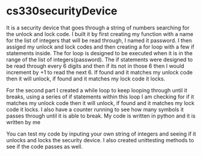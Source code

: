 # cs330securityDevice
It is a security device that goes through a string of numbers searching for the unlock and lock code. I built it by first creating my function with a name for the list of integers that will be read through, I named it password. I then assiged my unlock and lock codes and then creating a for loop with a few if statements inside. The for loop is designed to be executed when it is in the range of the list of integers(password). The if statements were designed to be read through every 6 digits and then if its not in those 6 then I would increment by +1 to read the next 6. If found and it matches my unlock code then it will unlock, if found and it matches my lock code it locks. 

For the second part I created a while loop to keep looping through until it breaks, using a series of if statements within this loop I am checking for if it matches my unlock code then it will unlock, if found and it matches my lock code it locks. I also have a counter running to see how many symbols it passes through until it is able to break. 
My code is written in python and it is written by me

You can test my code by inputing your own string of integers and seeing if it unlocks and locks the security device. 
I also created unittesting methods to see if the code passes as well.
